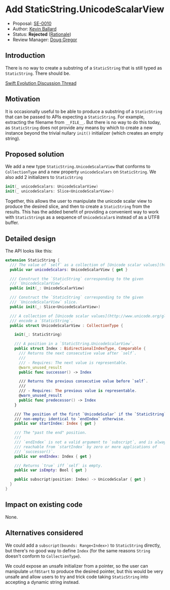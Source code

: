 # Add StaticString.UnicodeScalarView

* Proposal: [SE-0010](https://github.com/apple/swift-evolution/blob/master/proposals/0010-add-staticstring-unicodescalarview.md)
* Author: [Kevin Ballard](https://github.com/kballard)
* Status: **Rejected** ([Rationale](http://thread.gmane.org/gmane.comp.lang.swift.evolution/7697))
* Review Manager: [Doug Gregor](https://github.com/DougGregor)

## Introduction

There is no way to create a substring of a `StaticString` that is still typed
as `StaticString`. There should be.

[Swift Evolution Discussion Thread](http://thread.gmane.org/gmane.comp.lang.swift.evolution/9366/focus=9368)

## Motivation

It is occasionally useful to be able to produce a substring of a `StaticString`
that can be passed to APIs expecting a `StaticString`. For example, extracting
the filename from `__FILE__`. But there is no way to do this today, as
`StaticString` does not provide any means by which to create a new instance
beyond the trivial nullary `init()` initializer (which creates an empty
string).

## Proposed solution

We add a new type `StaticString.UnicodeScalarView` that conforms to
`CollectionType` and a new property `unicodeScalars` on `StaticString`. We also
add 2 initializers to `StaticString`

```swift
init(_ unicodeScalars: UnicodeScalarView)
init(_ unicodeScalars: Slice<UnicodeScalarView>)
```

Together, this allows the user to manipulate the unicode scalar view to produce
the desired slice, and then to create a `StaticString` from the results. This
has the added benefit of providing a convenient way to work with
`StaticString`s as a sequence of `UnicodeScalar`s instead of as a UTF8 buffer.

## Detailed design

The API looks like this:

```swift
extension StaticString {
  /// The value of `self` as a collection of [Unicode scalar values](http://www.unicode.org/glossary/#unicode_scalar_value).
  public var unicodeScalars: UnicodeScalarView { get }

  /// Construct the `StaticString` corresponding to the given
  /// `UnicodeScalarView`.
  public init(_: UnicodeScalarView)

  /// Construct the `StaticString` corresponding to the given
  /// `UnicodeScalarView` slice.
  public init(_: Slice<UnicodeScalarView>)

  /// A collection of [Unicode scalar values](http://www.unicode.org/glossary/#unicode_scalar_value) that
  /// encode a `StaticString`.
  public struct UnicodeScalarView : CollectionType {

    init(_: StaticString)

    /// A position in a `StaticString.UnicodeScalarView`.
    public struct Index : BidirectionalIndexType, Comparable {
      /// Returns the next consecutive value after `self`.
      ///
      /// - Requires: The next value is representable.
      @warn_unused_result
      public func successor() -> Index

      /// Returns the previous consecutive value before `self`.
      ///
      /// - Requires: The previous value is representable.
      @warn_unused_result
      public func predecessor() -> Index
    }

    /// The position of the first `UnicodeScalar` if the `StaticString` is
    /// non-empty; identical to `endIndex` otherwise.
    public var startIndex: Index { get }

    /// The "past the end" position.
    ///
    /// `endIndex` is not a valid argument to `subscript`, and is always
    /// reachable from `startIndex` by zero or more applications of
    /// `successor()`.
    public var endIndex: Index { get }

    /// Returns `true` iff `self` is empty.
    public var isEmpty: Bool { get }

    public subscript(position: Index) -> UnicodeScalar { get }
  }
}
```

## Impact on existing code

None.

## Alternatives considered

We could add a `subscript(bounds: Range<Index>)` to `StaticString` directly,
but there's no good way to define `Index` (for the same reasons `String`
doesn't conform to `CollectionType`).

We could expose an unsafe initializer from a pointer, so the user can
manipulate `utf8Start` to produce the desired pointer, but this would be very
unsafe and allow users to try and trick code taking `StaticString` into
accepting a dynamic string instead.

